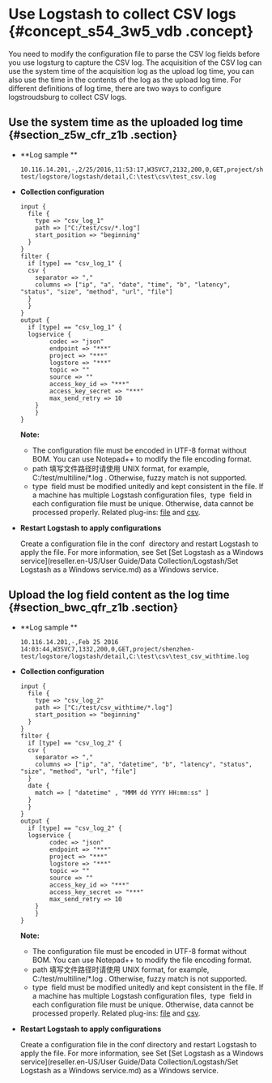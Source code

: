 # Use Logstash to collect CSV logs {#concept_s54_3w5_vdb .concept}

You need to modify the configuration file to parse the CSV log fields before you use logsturg to capture the CSV log. The acquisition of the CSV log can use the system time of the acquisition log as the upload log time, you can also use the time in the contents of the log as the upload log time. For different definitions of log time, there are two ways to configure logstroudsburg to collect CSV logs.

## Use the system time as the uploaded log time {#section_z5w_cfr_z1b .section}

-   **Log sample **

    ```
    10.116.14.201,-,2/25/2016,11:53:17,W3SVC7,2132,200,0,GET,project/shenzhen-test/logstore/logstash/detail,C:\test\csv\test_csv.log
    
    ```

-   **Collection configuration**

    ```
    input {
      file {
        type => "csv_log_1"
        path => ["C:/test/csv/*.log"]
        start_position => "beginning"
      }
    }
    filter {
      if [type] == "csv_log_1" {
      csv {
        separator => ","
        columns => ["ip", "a", "date", "time", "b", "latency", "status", "size", "method", "url", "file"]
      } 
      }
    }
    output {
      if [type] == "csv_log_1" {
      logservice {
            codec => "json"
            endpoint => "***"
            project => "***"
            logstore => "***"
            topic => ""
            source => ""
            access_key_id => "***"
            access_key_secret => "***"
            max_send_retry => 10
        }
        }
    }
    ```

    **Note:** 

    -   The configuration file must be encoded in UTF-8 format without BOM. You can use Notepad++ to modify the file encoding format. 
    -   path 填写文件路径时请使用 UNIX format, for example, C:/test/multiline/\*.log . Otherwise, fuzzy match is not supported.
    -   type  field must be modified unitedly and kept consistent in the file. If a machine has multiple Logstash configuration files,  type  field in each configuration file must be unique. Otherwise, data cannot be processed properly.
    Related plug-ins: [file](https://www.elastic.co/guide/en/logstash/current/plugins-inputs-file.html) and [csv](https://www.elastic.co/guide/en/logstash/current/plugins-filters-csv.html).

-   **Restart Logstash to apply configurations**

    Create a configuration file in the conf  directory and restart Logstash to apply the file. For more information, see Set [Set Logstash as a Windows service](reseller.en-US/User Guide/Data Collection/Logstash/Set Logstash as a Windows service.md) as a Windows service.


## Upload the log field content as the log time {#section_bwc_qfr_z1b .section}

-   **Log sample **

    ```
    10.116.14.201,-,Feb 25 2016 14:03:44,W3SVC7,1332,200,0,GET,project/shenzhen-test/logstore/logstash/detail,C:\test\csv\test_csv_withtime.log
    ```

-   **Collection configuration**

    ```
    input {
      file {
        type => "csv_log_2"
        path => ["C:/test/csv_withtime/*.log"]
        start_position => "beginning"
      }
    }
    filter {
      if [type] == "csv_log_2" {
      csv {
        separator => ","
        columns => ["ip", "a", "datetime", "b", "latency", "status", "size", "method", "url", "file"]
      } 
      date {
        match => [ "datetime" , "MMM dd YYYY HH:mm:ss" ]
      }
      }
    }
    output {
      if [type] == "csv_log_2" {
      logservice {
            codec => "json"
            endpoint => "***"
            project => "***"
            logstore => "***"
            topic => ""
            source => ""
            access_key_id => "***"
            access_key_secret => "***"
            max_send_retry => 10
        }
        }
    }
    ```

    **Note:** 

    -   The configuration file must be encoded in UTF-8 format without BOM. You can use Notepad++ to modify the file encoding format. 
    -   path 填写文件路径时请使用 UNIX format, for example, C:/test/multiline/\*.log . Otherwise, fuzzy match is not supported.
    -   type  field must be modified unitedly and kept consistent in the file. If a machine has multiple Logstash configuration files,  type  field in each configuration file must be unique. Otherwise, data cannot be processed properly.
    Related plug-ins: [file](https://www.elastic.co/guide/en/logstash/current/plugins-inputs-file.html) and [csv](https://www.elastic.co/guide/en/logstash/current/plugins-filters-csv.html).

-   **Restart Logstash to apply configurations**

    Create a configuration file in the conf directory and restart Logstash to apply the file. For more information, see Set [Set Logstash as a Windows service](reseller.en-US/User Guide/Data Collection/Logstash/Set Logstash as a Windows service.md) as a Windows service.


